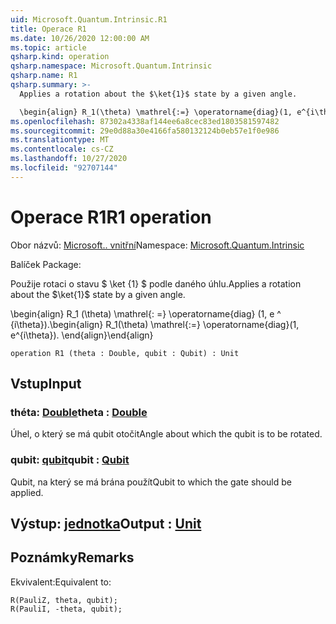 ```yaml
---
uid: Microsoft.Quantum.Intrinsic.R1
title: Operace R1
ms.date: 10/26/2020 12:00:00 AM
ms.topic: article
qsharp.kind: operation
qsharp.namespace: Microsoft.Quantum.Intrinsic
qsharp.name: R1
qsharp.summary: >-
  Applies a rotation about the $\ket{1}$ state by a given angle.

  \begin{align} R_1(\theta) \mathrel{:=} \operatorname{diag}(1, e^{i\theta}). \end{align}
ms.openlocfilehash: 87302a4338af144ee6a8cec83ed1803581597482
ms.sourcegitcommit: 29e0d88a30e4166fa580132124b0eb57e1f0e986
ms.translationtype: MT
ms.contentlocale: cs-CZ
ms.lasthandoff: 10/27/2020
ms.locfileid: "92707144"
---
```

# <a name="r1-operation"></a><span data-ttu-id="ca188-102">Operace R1</span><span class="sxs-lookup"><span data-stu-id="ca188-102">R1 operation</span></span>

<span data-ttu-id="ca188-103">Obor názvů: [Microsoft.. vnitřní](xref:Microsoft.Quantum.Intrinsic)</span><span class="sxs-lookup"><span data-stu-id="ca188-103">Namespace: [Microsoft.Quantum.Intrinsic](xref:Microsoft.Quantum.Intrinsic)</span></span>

<span data-ttu-id="ca188-104">Balíček [](https://nuget.org/packages/)</span><span class="sxs-lookup"><span data-stu-id="ca188-104">Package: [](https://nuget.org/packages/)</span></span>


<span data-ttu-id="ca188-105">Použije rotaci o stavu $ \ket {1} $ podle daného úhlu.</span><span class="sxs-lookup"><span data-stu-id="ca188-105">Applies a rotation about the $\ket{1}$ state by a given angle.</span></span>

<span data-ttu-id="ca188-106">\begin{align} R_1 (\theta) \mathrel{: =} \operatorname{diag} (1, e ^ {i\theta}).</span><span class="sxs-lookup"><span data-stu-id="ca188-106">\begin{align} R_1(\theta) \mathrel{:=} \operatorname{diag}(1, e^{i\theta}).</span></span>
<span data-ttu-id="ca188-107">\end{align}</span><span class="sxs-lookup"><span data-stu-id="ca188-107">\end{align}</span></span>

```qsharp
operation R1 (theta : Double, qubit : Qubit) : Unit
```


## <a name="input"></a><span data-ttu-id="ca188-108">Vstup</span><span class="sxs-lookup"><span data-stu-id="ca188-108">Input</span></span>

### <a name="theta--double"></a><span data-ttu-id="ca188-109">théta: [Double](xref:microsoft.quantum.lang-ref.double)</span><span class="sxs-lookup"><span data-stu-id="ca188-109">theta : [Double](xref:microsoft.quantum.lang-ref.double)</span></span>

<span data-ttu-id="ca188-110">Úhel, o který se má qubit otočit</span><span class="sxs-lookup"><span data-stu-id="ca188-110">Angle about which the qubit is to be rotated.</span></span>


### <a name="qubit--qubit"></a><span data-ttu-id="ca188-111">qubit: [qubit](xref:microsoft.quantum.lang-ref.qubit)</span><span class="sxs-lookup"><span data-stu-id="ca188-111">qubit : [Qubit](xref:microsoft.quantum.lang-ref.qubit)</span></span>

<span data-ttu-id="ca188-112">Qubit, na který se má brána použít</span><span class="sxs-lookup"><span data-stu-id="ca188-112">Qubit to which the gate should be applied.</span></span>



## <a name="output--unit"></a><span data-ttu-id="ca188-113">Výstup: [jednotka](xref:microsoft.quantum.lang-ref.unit)</span><span class="sxs-lookup"><span data-stu-id="ca188-113">Output : [Unit](xref:microsoft.quantum.lang-ref.unit)</span></span>



## <a name="remarks"></a><span data-ttu-id="ca188-114">Poznámky</span><span class="sxs-lookup"><span data-stu-id="ca188-114">Remarks</span></span>

<span data-ttu-id="ca188-115">Ekvivalent:</span><span class="sxs-lookup"><span data-stu-id="ca188-115">Equivalent to:</span></span>

```qsharp
R(PauliZ, theta, qubit);
R(PauliI, -theta, qubit);
```